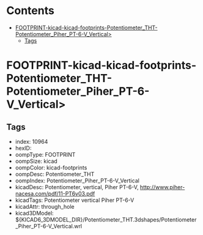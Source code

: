 



Contents
========

* [FOOTPRINT-kicad-kicad-footprints-Potentiometer_THT-Potentiometer_Piher_PT-6-V_Vertical>](#footprint-kicad-kicad-footprints-potentiometer_tht-potentiometer_piher_pt-6-v_vertical)
	* [Tags](#tags)

# FOOTPRINT-kicad-kicad-footprints-Potentiometer_THT-Potentiometer_Piher_PT-6-V_Vertical>

## Tags

- index: 10964
- hexID: 
- oompType: FOOTPRINT
- oompSize: kicad
- oompColor: kicad-footprints
- oompDesc: Potentiometer_THT
- oompIndex: Potentiometer_Piher_PT-6-V_Vertical
- kicadDesc: Potentiometer, vertical, Piher PT-6-V, http://www.piher-nacesa.com/pdf/11-PT6v03.pdf
- kicadTags: Potentiometer vertical Piher PT-6-V
- kicadAttr: through_hole
- kicad3DModel: ${KICAD6_3DMODEL_DIR}/Potentiometer_THT.3dshapes/Potentiometer_Piher_PT-6-V_Vertical.wrl
